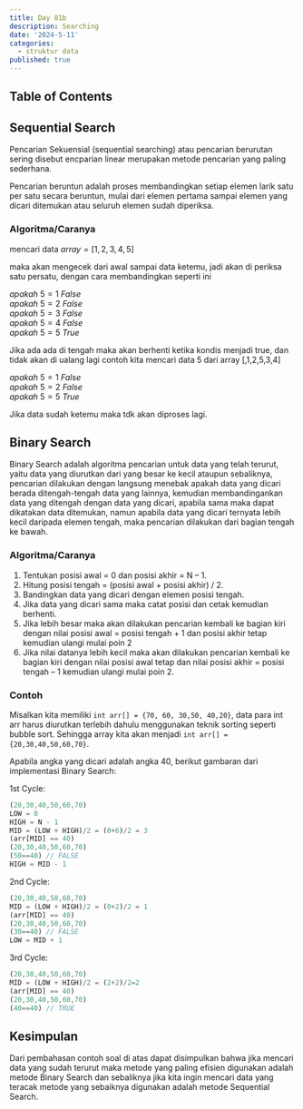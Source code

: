```yaml
---
title: Day 81b
description: Searching
date: '2024-5-11'
categories:
  - struktur data
published: true
---
```


## Table of Contents

## Sequential Search

Pencarian Sekuensial (sequential searching) atau pencarian berurutan sering disebut encparian linear merupakan metode pencarian yang paling sederhana.

Pencarian beruntun adalah proses membandingkan setiap elemen larik satu per satu secara beruntun, mulai dari elemen pertama sampai elemen yang dicari ditemukan atau seluruh elemen sudah diperiksa.

### Algoritma/Caranya

mencari data $array = [1,2,3,4,5]$

maka akan mengecek dari awal sampai data ketemu, jadi akan di periksa satu persatu, dengan cara membandingkan seperti ini

$apakah\ 5 = 1\ False$  
$apakah\ 5 = 2\ False$  
$apakah\ 5 = 3\ False$  
$apakah\ 5 = 4\ False$  
$apakah\ 5 = 5\ True$

Jika ada ada di tengah maka akan berhenti ketika kondis menjadi true, dan tidak akan di ualang lagi contoh kita mencari data 5 dari array [,1,2,5,3,4]

$apakah\ 5 = 1\ False$  
$apakah\ 5 = 2\ False$  
$apakah\ 5 = 5\ True$

Jika data sudah ketemu maka tdk akan diproses lagi.

## Binary Search

Binary Search adalah algoritma pencarian untuk data yang telah terurut, yaitu data yang diurutkan dari yang besar ke kecil ataupun sebaliknya, pencarian dilakukan dengan langsung menebak apakah data yang dicari berada ditengah-tengah data yang lainnya, kemudian membandingankan data yang ditengah dengan data yang dicari, apabila sama maka dapat dikatakan data ditemukan, namun apabila data yang dicari ternyata lebih kecil daripada elemen tengah, maka pencarian dilakukan dari bagian tengah ke bawah.

### Algoritma/Caranya

1. Tentukan posisi awal = 0 dan posisi akhir = N – 1.
2. Hitung posisi tengah = (posisi awal + posisi akhir) / 2.
3. Bandingkan data yang dicari dengan elemen posisi tengah.
4. Jika data yang dicari sama maka catat posisi dan cetak kemudian berhenti.
5. Jika lebih besar maka akan dilakukan pencarian kembali ke bagian kiri dengan nilai posisi awal = posisi tengah + 1 dan posisi akhir tetap kemudian ulangi mulai poin 2
6. Jika nilai datanya lebih kecil maka akan dilakukan pencarian kembali ke bagian kiri dengan nilai posisi awal tetap dan nilai posisi akhir = posisi tengah – 1 kemudian ulangi mulai poin 2.

### Contoh

Misalkan kita memiliki `int arr[] = {70, 60, 30,50, 40,20}`, data para int arr harus diurutkan terlebih dahulu menggunakan teknik sorting seperti bubble sort. Sehingga array kita akan menjadi `int arr[] = {20,30,40,50,60,70}`.

Apabila angka yang dicari adalah angka 40, berikut gambaran dari implementasi Binary Search:

1st Cycle:

```js
(20,30,40,50,60,70)
LOW = 0
HIGH = N - 1
MID = (LOW + HIGH)/2 = (0+6)/2 = 3
(arr[MID] == 40)
(20,30,40,50,60,70)
(50==40) // FALSE
HIGH = MID - 1
```

2nd Cycle:

```js
(20,30,40,50,60,70)
MID = (LOW + HIGH)/2 = (0+2)/2 = 1
(arr[MID] == 40)
(20,30,40,50,60,70)
(30==40) // FALSE
LOW = MID + 1
```

3rd Cycle:

```js
(20,30,40,50,60,70)
MID = (LOW + HIGH)/2 = (2+2)/2=2
(arr[MID] == 40)
(20,30,40,50,60,70)
(40==40) // TRUE
```

## Kesimpulan

Dari pembahasan contoh soal di atas dapat disimpulkan bahwa jika mencari data yang sudah terurut maka metode yang paling efisien digunakan adalah metode Binary Search dan sebaliknya jika kita ingin mencari data yang teracak metode yang sebaiknya digunakan adalah metode Sequential Search.
